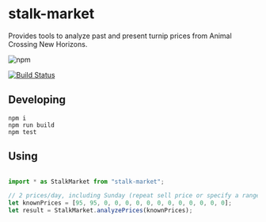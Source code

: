 # stalk-market

Provides tools to analyze past and present turnip prices from Animal Crossing New Horizons.

![npm](https://img.shields.io/npm/v/stalk-market)

[![Build Status](https://mrayermann.visualstudio.com/StalkMarket/_apis/build/status/rolledback.StalkMarket?branchName=master)](https://mrayermann.visualstudio.com/StalkMarket/_build/latest?definitionId=2&branchName=master)

## Developing

```
npm i
npm run build
npm test
```

## Using

```ts

import * as StalkMarket from "stalk-market";

// 2 prices/day, including Sunday (repeat sell price or specify a range)
let knownPrices = [95, 95, 0, 0, 0, 0, 0, 0, 0, 0, 0, 0, 0, 0];
let result = StalkMarket.analyzePrices(knownPrices);

```

